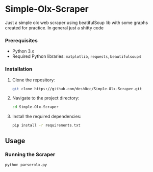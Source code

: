 # Simple-Olx-Scraper
 Just a simple olx web scraper using beatifulSoup lib with some graphs created for practice. In general just a shitty code

### Prerequisites

- Python 3.x
- Required Python libraries: `matplotlib`, `requests`, `beautifulsoup4`

### Installation

1. Clone the repository:

    ```bash
    git clone https://github.com/desh0cc/Simple-Olx-Scraper.git
    ```

2. Navigate to the project directory:

    ```bash
    cd Simple-Olx-Scraper
    ```

3. Install the required dependencies:

    ```bash
    pip install -r requirements.txt
    ```

## Usage

### Running the Scraper

```bash
python parserolx.py